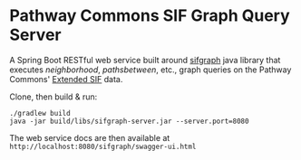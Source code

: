 # Pathway Commons SIF Graph Query Server

A Spring Boot RESTful web service built around [sifgraph](https://github.com/PathwayCommons/sifgraph) 
java library that executes _neighborhood_, _pathsbetween_, etc., graph queries 
on the Pathway Commons' [Extended SIF](http://www.pathwaycommons.org/pc2/formats#sif) data.

Clone, then build & run:
```
./gradlew build 
java -jar build/libs/sifgraph-server.jar --server.port=8080
```

The web service docs are then available at `http://localhost:8080/sifgraph/swagger-ui.html`

